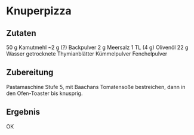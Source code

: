 # Knuperpizza

## Zutaten

50 g Kamutmehl
~2 g (?) Backpulver
2 g Meersalz
1 TL (4 g) Olivenöl
22 g Wasser
getrocknete Thymianblätter
Kümmelpulver
Fenchelpulver

## Zubereitung

Pastamaschine Stufe 5, mit Baachans Tomatensoße bestreichen, dann in den Ofen-Toaster bis knusprig.

## Ergebnis

OK
